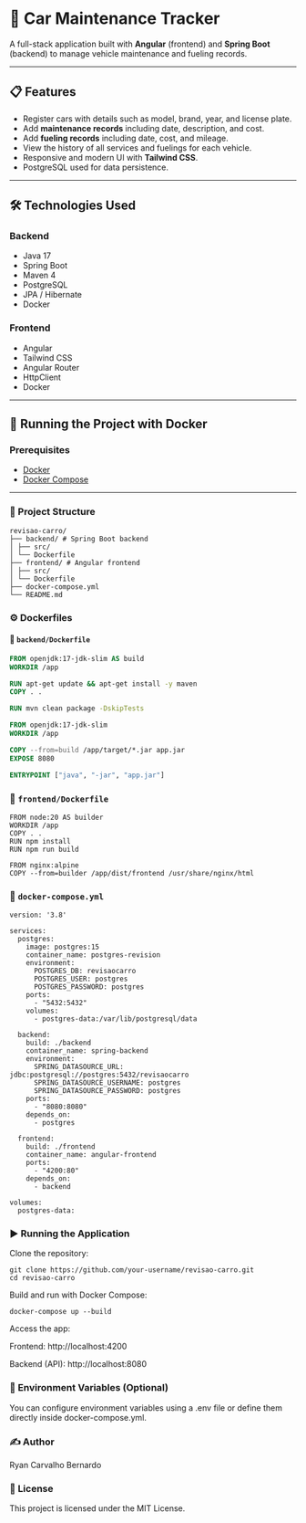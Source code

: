 # 🚗 Car Maintenance Tracker

A full-stack application built with **Angular** (frontend) and **Spring Boot** (backend) to manage vehicle maintenance and fueling records.

---

## 📋 Features

- Register cars with details such as model, brand, year, and license plate.
- Add **maintenance records** including date, description, and cost.
- Add **fueling records** including date, cost, and mileage.
- View the history of all services and fuelings for each vehicle.
- Responsive and modern UI with **Tailwind CSS**.
- PostgreSQL used for data persistence.

---

## 🛠️ Technologies Used

### Backend
- Java 17
- Spring Boot
- Maven 4
- PostgreSQL
- JPA / Hibernate
- Docker

### Frontend
- Angular
- Tailwind CSS
- Angular Router
- HttpClient
- Docker

---

## 🐳 Running the Project with Docker

### Prerequisites

- [Docker](https://www.docker.com/)
- [Docker Compose](https://docs.docker.com/compose/)

---

### 📁 Project Structure
```
revisao-carro/
├── backend/ # Spring Boot backend
│ ├── src/
│ └── Dockerfile
├── frontend/ # Angular frontend
│ ├── src/
│ └── Dockerfile
├── docker-compose.yml
└── README.md
```
### ⚙️ Dockerfiles

#### 🔧 `backend/Dockerfile`

```dockerfile
FROM openjdk:17-jdk-slim AS build
WORKDIR /app

RUN apt-get update && apt-get install -y maven
COPY . .

RUN mvn clean package -DskipTests

FROM openjdk:17-jdk-slim
WORKDIR /app

COPY --from=build /app/target/*.jar app.jar
EXPOSE 8080

ENTRYPOINT ["java", "-jar", "app.jar"]
```

### 🎨 `frontend/Dockerfile`
```
FROM node:20 AS builder
WORKDIR /app
COPY . .
RUN npm install
RUN npm run build

FROM nginx:alpine
COPY --from=builder /app/dist/frontend /usr/share/nginx/html
```

### 🧩 `docker-compose.yml`
```
version: '3.8'

services:
  postgres:
    image: postgres:15
    container_name: postgres-revision
    environment:
      POSTGRES_DB: revisaocarro
      POSTGRES_USER: postgres
      POSTGRES_PASSWORD: postgres
    ports:
      - "5432:5432"
    volumes:
      - postgres-data:/var/lib/postgresql/data

  backend:
    build: ./backend
    container_name: spring-backend
    environment:
      SPRING_DATASOURCE_URL: jdbc:postgresql://postgres:5432/revisaocarro
      SPRING_DATASOURCE_USERNAME: postgres
      SPRING_DATASOURCE_PASSWORD: postgres
    ports:
      - "8080:8080"
    depends_on:
      - postgres

  frontend:
    build: ./frontend
    container_name: angular-frontend
    ports:
      - "4200:80"
    depends_on:
      - backend

volumes:
  postgres-data:
```
### ▶️ Running the Application
Clone the repository:
```
git clone https://github.com/your-username/revisao-carro.git
cd revisao-carro
```
Build and run with Docker Compose:
```
docker-compose up --build
```
Access the app:

Frontend: http://localhost:4200

Backend (API): http://localhost:8080

### 🔐 Environment Variables (Optional)
You can configure environment variables using a .env file or define them directly inside docker-compose.yml.

### ✍️ Author
Ryan Carvalho Bernardo

### 📜 License
This project is licensed under the MIT License.
